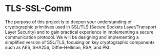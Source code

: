 # TLS-SSL-Comm

The purpose of this project is to deepen your understanding of cryptographic primitives
used in SSL/TLS (Secure Sockets Layer/Transport Layer Security) and to gain practical
experience in implementing a secure communication protocol. We will be designing and implementing a simplified version of SSL/TLS, focusing on key cryptographic
components such as AES, SHA256, Diffie-Hellman, RSA, and PKI.
